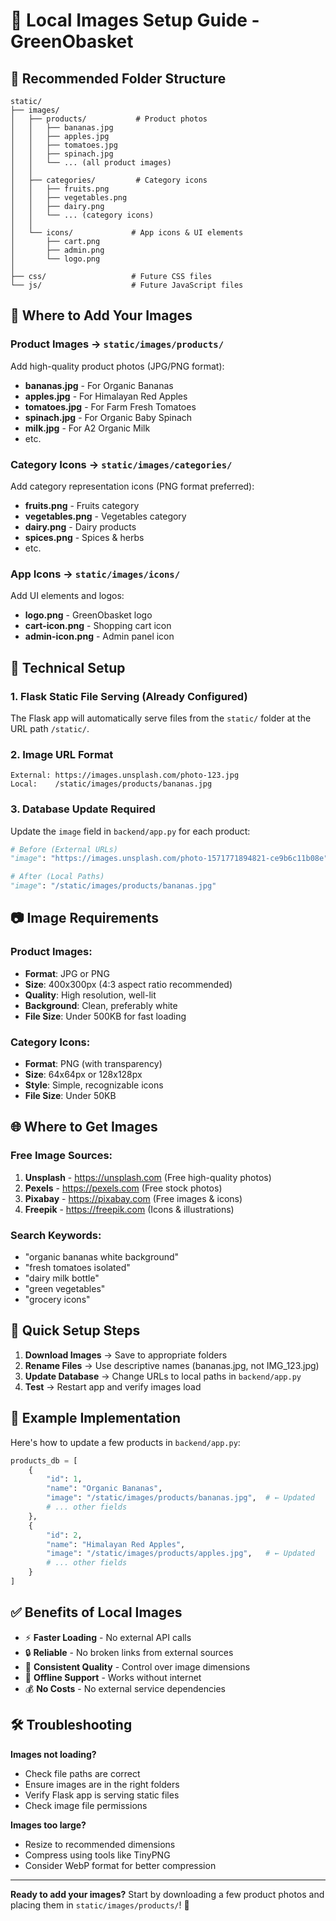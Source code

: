 # 📸 Local Images Setup Guide - GreenObasket

## 📁 **Recommended Folder Structure**

```
static/
├── images/
│   ├── products/           # Product photos
│   │   ├── bananas.jpg
│   │   ├── apples.jpg
│   │   ├── tomatoes.jpg
│   │   ├── spinach.jpg
│   │   └── ... (all product images)
│   │
│   ├── categories/         # Category icons
│   │   ├── fruits.png
│   │   ├── vegetables.png
│   │   ├── dairy.png
│   │   └── ... (category icons)
│   │
│   └── icons/             # App icons & UI elements
│       ├── cart.png
│       ├── admin.png
│       └── logo.png
│
├── css/                   # Future CSS files
└── js/                    # Future JavaScript files
```

## 🎯 **Where to Add Your Images**

### **Product Images** → `static/images/products/`
Add high-quality product photos (JPG/PNG format):
- **bananas.jpg** - For Organic Bananas
- **apples.jpg** - For Himalayan Red Apples  
- **tomatoes.jpg** - For Farm Fresh Tomatoes
- **spinach.jpg** - For Organic Baby Spinach
- **milk.jpg** - For A2 Organic Milk
- etc.

### **Category Icons** → `static/images/categories/`
Add category representation icons (PNG format preferred):
- **fruits.png** - Fruits category
- **vegetables.png** - Vegetables category
- **dairy.png** - Dairy products
- **spices.png** - Spices & herbs
- etc.

### **App Icons** → `static/images/icons/`
Add UI elements and logos:
- **logo.png** - GreenObasket logo
- **cart-icon.png** - Shopping cart icon
- **admin-icon.png** - Admin panel icon

## 🔧 **Technical Setup**

### 1. **Flask Static File Serving** (Already Configured)
The Flask app will automatically serve files from the `static/` folder at the URL path `/static/`.

### 2. **Image URL Format**
```
External: https://images.unsplash.com/photo-123.jpg
Local:    /static/images/products/bananas.jpg
```

### 3. **Database Update Required**
Update the `image` field in `backend/app.py` for each product:

```python
# Before (External URLs)
"image": "https://images.unsplash.com/photo-1571771894821-ce9b6c11b08e"

# After (Local Paths)  
"image": "/static/images/products/bananas.jpg"
```

## 📷 **Image Requirements**

### **Product Images:**
- **Format**: JPG or PNG
- **Size**: 400x300px (4:3 aspect ratio recommended)
- **Quality**: High resolution, well-lit
- **Background**: Clean, preferably white
- **File Size**: Under 500KB for fast loading

### **Category Icons:**
- **Format**: PNG (with transparency)
- **Size**: 64x64px or 128x128px
- **Style**: Simple, recognizable icons
- **File Size**: Under 50KB

## 🌐 **Where to Get Images**

### **Free Image Sources:**
1. **Unsplash** - https://unsplash.com (Free high-quality photos)
2. **Pexels** - https://pexels.com (Free stock photos)
3. **Pixabay** - https://pixabay.com (Free images & icons)
4. **Freepik** - https://freepik.com (Icons & illustrations)

### **Search Keywords:**
- "organic bananas white background"
- "fresh tomatoes isolated"
- "dairy milk bottle"
- "green vegetables"
- "grocery icons"

## 🚀 **Quick Setup Steps**

1. **Download Images** → Save to appropriate folders
2. **Rename Files** → Use descriptive names (bananas.jpg, not IMG_123.jpg)
3. **Update Database** → Change URLs to local paths in `backend/app.py`
4. **Test** → Restart app and verify images load

## 📝 **Example Implementation**

Here's how to update a few products in `backend/app.py`:

```python
products_db = [
    {
        "id": 1,
        "name": "Organic Bananas",
        "image": "/static/images/products/bananas.jpg",  # ← Updated
        # ... other fields
    },
    {
        "id": 2, 
        "name": "Himalayan Red Apples",
        "image": "/static/images/products/apples.jpg",   # ← Updated
        # ... other fields
    }
]
```

## ✅ **Benefits of Local Images**

- ⚡ **Faster Loading** - No external API calls
- 🔒 **Reliable** - No broken links from external sources
- 🎨 **Consistent Quality** - Control over image dimensions
- 📱 **Offline Support** - Works without internet
- 💰 **No Costs** - No external service dependencies

## 🛠 **Troubleshooting**

**Images not loading?**
- Check file paths are correct
- Ensure images are in the right folders
- Verify Flask app is serving static files
- Check image file permissions

**Images too large?**
- Resize to recommended dimensions
- Compress using tools like TinyPNG
- Consider WebP format for better compression

---

**Ready to add your images?** Start by downloading a few product photos and placing them in `static/images/products/`! 📸 